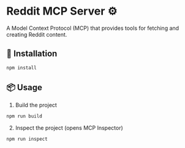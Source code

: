 # Reddit MCP Server ⚙️

A Model Context Protocol (MCP) that provides tools for fetching and creating Reddit content.

## 🔌 Installation

```bash
npm install
```

## 📦 Usage

1. Build the project

```bash
npm run build
```

2. Inspect the project (opens MCP Inspector)

```bash
npm run inspect
```

